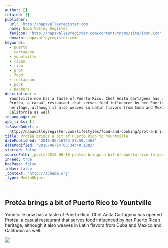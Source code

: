```yaml
---
author: []
related: []
publisher:
  url: 'http://napavalleyregister.com'
  name: Napa Valley Register
  favicon: 'http://napavalleyregister.com/content/tncms/site/icon.ico'
  domain: napavalleyregister.com
keywords:
  - puerto
  - cartagena
  - yountville
  - rican
  - rico
  - prot
  - food
  - restaurant
  - pork
  - peppers
description: >-
  Yountville now has a taste of Puerto Rico. Chef Anita Cartagena has opened
  Protéa, a casual restaurant that serves food influenced by her Puerto Rican
  heritage, although it also weaves in Latin flavors from Cuba and Mexico and
  California as well.
inLanguage: en
app_links: []
isBasedOnUrl: >-
  http://napavalleyregister.com/lifestyles/food-and-cooking/prot-a-brings-a-bit-of-puerto-rico-to-yountville/article_4fe5c13e-62f1-51b3-9395-bc4ac9eed4aa.html
title: Protéa brings a bit of Puerto Rico to Yountville
datePublished: '2016-06-16T23:28:59.446Z'
dateModified: '2016-06-14T05:34:40.128Z'
starred: false
sourcePath: _posts/2016-06-16-protea-brings-a-bit-of-puerto-rico-to-yountville.md
inFeed: true
hasPage: false
inNav: false
_context: 'http://schema.org'
_type: MediaObject

---
```

<article style=""><h1>Protéa brings a bit of Puerto Rico to Yountville</h1><p>Yountville now has a taste of Puerto Rico. Chef Anita Cartagena has opened Protéa, a casual restaurant that serves food influenced by her Puerto Rican heritage, although it also weaves in Latin flavors from Cuba and Mexico and California as well.</p><img src="http://bloximages.chicago2.vip.townnews.com/napavalleyregister.com/content/tncms/assets/v3/editorial/c/a3/ca3ed6aa-8480-5f35-a79f-1b153d7227f9/575ce49e07e17.image.jpg?crop=1224%2C688%2C0%2C114&amp;resize=1121%2C630&amp;order=crop%2Cresize" /></article>